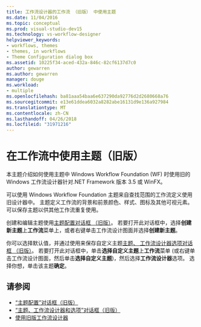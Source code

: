 ```yaml
---
title: 工作流设计器的工作流 （旧版） 中使用主题
ms.date: 11/04/2016
ms.topic: conceptual
ms.prod: visual-studio-dev15
ms.technology: vs-workflow-designer
helpviewer_keywords:
- workflows, themes
- themes, in workflows
- Theme Configuration dialog box
ms.assetid: 10225f34-aced-432a-846c-82cf6137d7c0
author: gewarren
ms.author: gewarren
manager: douge
ms.workload:
- multiple
ms.openlocfilehash: ba81aaa54baa6e637290da92776d2d2680668a76
ms.sourcegitcommit: e13e61ddea6032a8282abe16131d9e136a927984
ms.translationtype: MT
ms.contentlocale: zh-CN
ms.lasthandoff: 04/26/2018
ms.locfileid: "31971216"
---
```

# <a name="using-themes-in-workflows-legacy"></a>在工作流中使用主题（旧版）

本主题介绍如何使用主题中 Windows Workflow Foundation (WF) 时使用旧的 Windows 工作流设计器针对.NET Framework 版本 3.5 或 WinFX。

可以使用 Windows Workflow Foundation 主题来自查找范围的工作流定义使用旧设计器中。 主题定义工作流的背景和前景颜色、样式、图标及其他可视元素。 可以保存主题以供其他工作流重复使用。

创建和编辑主题使用[主题配置对话框 （旧版）](../workflow-designer/theme-configuration-dialog-box-legacy.md)。 若要打开此对话框中，选择**创建新主题**上**工作流**菜单上，或者右键单击工作流设计图面并选择**创建新主题**。

你可以选择默认值，并通过使用来保存自定义主题[主题、 工作流设计器选项对话框 （旧版）](../workflow-designer/themes-workflow-designer-options-dialog-box-legacy.md)。 若要打开此对话框中，单击**选择自定义主题**上**工作流**菜单 (或右键单击工作流设计图面，然后单击**选择自定义主题**)，然后选择**工作流设计器**选项。 选择你想，单击该主题**确定**。

## <a name="see-also"></a>请参阅

- [“主题配置”对话框（旧版）](../workflow-designer/theme-configuration-dialog-box-legacy.md)
- [“主题、工作流设计器和选项”对话框（旧版）](../workflow-designer/themes-workflow-designer-options-dialog-box-legacy.md)
- [使用旧版工作流设计器](../workflow-designer/using-the-legacy-workflow-designer.md)